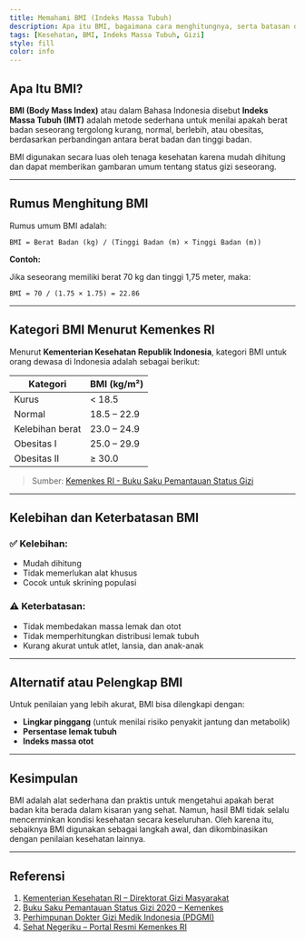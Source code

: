 ```yaml
---
title: Memahami BMI (Indeks Massa Tubuh)
description: Apa itu BMI, bagaimana cara menghitungnya, serta batasan dan interpretasinya menurut sumber-sumber terpercaya di Indonesia.
tags: [Kesehatan, BMI, Indeks Massa Tubuh, Gizi]
style: fill
color: info
---
```


## Apa Itu BMI?

**BMI (Body Mass Index)** atau dalam Bahasa Indonesia disebut **Indeks Massa Tubuh (IMT)** adalah metode sederhana untuk menilai apakah berat badan seseorang tergolong kurang, normal, berlebih, atau obesitas, berdasarkan perbandingan antara berat badan dan tinggi badan.

BMI digunakan secara luas oleh tenaga kesehatan karena mudah dihitung dan dapat memberikan gambaran umum tentang status gizi seseorang.

---

## Rumus Menghitung BMI

Rumus umum BMI adalah:

```
BMI = Berat Badan (kg) / (Tinggi Badan (m) × Tinggi Badan (m))
```

**Contoh:**

Jika seseorang memiliki berat 70 kg dan tinggi 1,75 meter, maka:

```
BMI = 70 / (1.75 × 1.75) = 22.86
```

---

## Kategori BMI Menurut Kemenkes RI

Menurut **Kementerian Kesehatan Republik Indonesia**, kategori BMI untuk orang dewasa di Indonesia adalah sebagai berikut:

| Kategori         | BMI (kg/m²)        |
|------------------|--------------------|
| Kurus            | < 18.5             |
| Normal           | 18.5 – 22.9        |
| Kelebihan berat  | 23.0 – 24.9        |
| Obesitas I       | 25.0 – 29.9        |
| Obesitas II      | ≥ 30.0             |

> Sumber: [Kemenkes RI - Buku Saku Pemantauan Status Gizi](https://gizi.kemkes.go.id/download/Buku%20Saku%20Pemantauan%20Status%20Gizi%20Tahun%202020.pdf)

---

## Kelebihan dan Keterbatasan BMI

### ✅ Kelebihan:
- Mudah dihitung
- Tidak memerlukan alat khusus
- Cocok untuk skrining populasi

### ⚠️ Keterbatasan:
- Tidak membedakan massa lemak dan otot
- Tidak memperhitungkan distribusi lemak tubuh
- Kurang akurat untuk atlet, lansia, dan anak-anak

---

## Alternatif atau Pelengkap BMI

Untuk penilaian yang lebih akurat, BMI bisa dilengkapi dengan:
- **Lingkar pinggang** (untuk menilai risiko penyakit jantung dan metabolik)
- **Persentase lemak tubuh**
- **Indeks massa otot**

---

## Kesimpulan

BMI adalah alat sederhana dan praktis untuk mengetahui apakah berat badan kita berada dalam kisaran yang sehat. Namun, hasil BMI tidak selalu mencerminkan kondisi kesehatan secara keseluruhan. Oleh karena itu, sebaiknya BMI digunakan sebagai langkah awal, dan dikombinasikan dengan penilaian kesehatan lainnya.

---

## Referensi

1. [Kementerian Kesehatan RI – Direktorat Gizi Masyarakat](https://gizi.kemkes.go.id/)
2. [Buku Saku Pemantauan Status Gizi 2020 – Kemenkes](https://gizi.kemkes.go.id/download/Buku%20Saku%20Pemantauan%20Status%20Gizi%20Tahun%202020.pdf)
3. [Perhimpunan Dokter Gizi Medik Indonesia (PDGMI)](https://pdgmi.org/)
4. [Sehat Negeriku – Portal Resmi Kemenkes RI](https://sehatnegeriku.kemkes.go.id)
